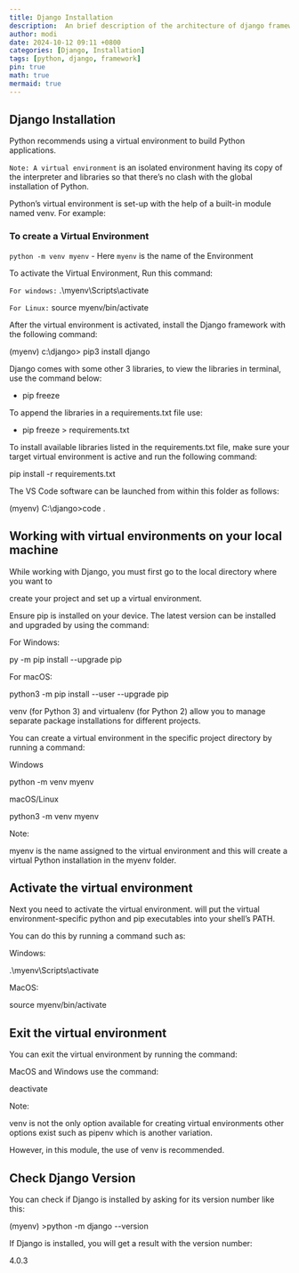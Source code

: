 ```yaml
---
title: Django Installation
description:  An brief description of the architecture of django framework
author: modi
date: 2024-10-12 09:11 +0800
categories: [Django, Installation]
tags: [python, django, framework]
pin: true
math: true
mermaid: true
---
```


## Django Installation

Python recommends using a virtual environment to build Python applications.


`Note: A virtual environment` is an isolated environment having its copy of the interpreter and libraries so that there’s no clash with the global installation of Python.


Python’s virtual environment is set-up with the help of a built-in module named venv. For example:




### To create a Virtual Environment

`python -m venv myenv` - Here `myenv` is the name of the Environment


To activate the Virtual Environment, Run this command:

`For windows:` .\myenv\Scripts\activate

`For Linux:` source myenv/bin/activate



After the virtual environment is activated, install the Django framework with the following command:

(myenv) c:\django> pip3 install django


Django comes with some other 3 libraries, to view the libraries in terminal, use the command below:

   - pip freeze

To append the libraries in a requirements.txt file use:

   - pip freeze > requirements.txt

To install available libraries listed in the requirements.txt file, make sure your target virtual environment is active and run the following command:



pip install -r requirements.txt


The VS Code software can be launched from within this folder as follows:  

(myenv) C:\django>code .




## Working with virtual environments on your local machine

While working with Django, you must first go to the local directory where you want to 

create your project and set up a virtual environment.

Ensure pip is installed on your device. The latest version can be installed and upgraded by using the command:



For Windows:

py -m pip install --upgrade pip


For macOS:

python3 -m pip install --user --upgrade pip

venv (for Python 3) and virtualenv (for Python 2) allow you to manage separate package installations for different projects. 




You can create a virtual environment in the specific project directory by running a command:

Windows

python -m venv myenv


macOS/Linux

python3 -m venv myenv


Note:

myenv is the name assigned to the virtual environment and this will create a virtual Python installation in the myenv folder.


## Activate the virtual environment

Next you need to activate the virtual environment. will put the virtual environment-specific python and pip executables into your shell’s PATH.

You can do this by running a command such as:

Windows:

.\myenv\Scripts\activate

MacOS:

source myenv/bin/activate




## Exit the virtual environment

You can exit the virtual environment by running the command:

MacOS and Windows use the command:

deactivate


Note: 

venv is not the only option available for creating virtual environments other options exist such as pipenv which is another variation.

However, in this module, the use of venv is recommended.



## Check Django Version

You can check if Django is installed by asking for its version number like this:


(myenv) >python -m django --version


If Django is installed, you will get a result with the version number:

4.0.3